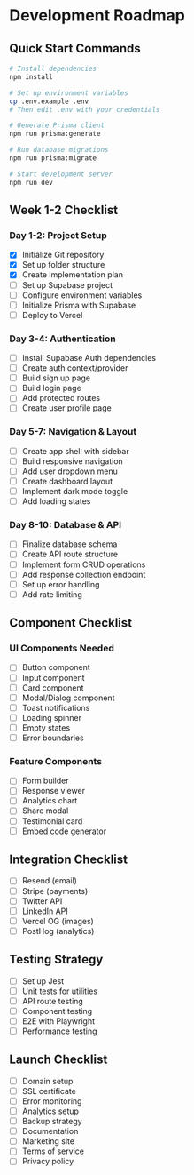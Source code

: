 # Development Roadmap

## Quick Start Commands

```bash
# Install dependencies
npm install

# Set up environment variables
cp .env.example .env
# Then edit .env with your credentials

# Generate Prisma client
npm run prisma:generate

# Run database migrations
npm run prisma:migrate

# Start development server
npm run dev
```

## Week 1-2 Checklist

### Day 1-2: Project Setup
- [x] Initialize Git repository
- [x] Set up folder structure
- [x] Create implementation plan
- [ ] Set up Supabase project
- [ ] Configure environment variables
- [ ] Initialize Prisma with Supabase
- [ ] Deploy to Vercel

### Day 3-4: Authentication
- [ ] Install Supabase Auth dependencies
- [ ] Create auth context/provider
- [ ] Build sign up page
- [ ] Build login page
- [ ] Add protected routes
- [ ] Create user profile page

### Day 5-7: Navigation & Layout
- [ ] Create app shell with sidebar
- [ ] Build responsive navigation
- [ ] Add user dropdown menu
- [ ] Create dashboard layout
- [ ] Implement dark mode toggle
- [ ] Add loading states

### Day 8-10: Database & API
- [ ] Finalize database schema
- [ ] Create API route structure
- [ ] Implement form CRUD operations
- [ ] Add response collection endpoint
- [ ] Set up error handling
- [ ] Add rate limiting

## Component Checklist

### UI Components Needed
- [ ] Button component
- [ ] Input component
- [ ] Card component
- [ ] Modal/Dialog component
- [ ] Toast notifications
- [ ] Loading spinner
- [ ] Empty states
- [ ] Error boundaries

### Feature Components
- [ ] Form builder
- [ ] Response viewer
- [ ] Analytics chart
- [ ] Share modal
- [ ] Testimonial card
- [ ] Embed code generator

## Integration Checklist
- [ ] Resend (email)
- [ ] Stripe (payments)
- [ ] Twitter API
- [ ] LinkedIn API
- [ ] Vercel OG (images)
- [ ] PostHog (analytics)

## Testing Strategy
- [ ] Set up Jest
- [ ] Unit tests for utilities
- [ ] API route testing
- [ ] Component testing
- [ ] E2E with Playwright
- [ ] Performance testing

## Launch Checklist
- [ ] Domain setup
- [ ] SSL certificate
- [ ] Error monitoring
- [ ] Analytics setup
- [ ] Backup strategy
- [ ] Documentation
- [ ] Marketing site
- [ ] Terms of service
- [ ] Privacy policy
